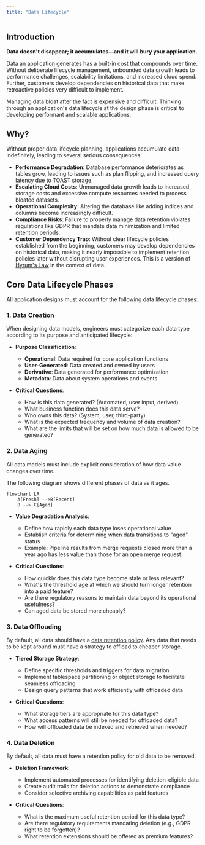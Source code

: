 ```yaml
---
title: "Data Lifecycle"
---
```


## Introduction

**Data doesn't disappear; it accumulates—and it will bury your application.**

Data an application generates has a built-in cost that compounds over
time. Without deliberate lifecycle management, unbounded data growth leads to
performance challenges, scalability limitations, and increased cloud spend.
Further, customers develop dependencies on historical data that make retroactive
policies very difficult to implement.

Managing data bloat after the fact is expensive and difficult. Thinking through
an application's data lifecycle at the design phase is critical to developing
performant and scalable applications.

## Why?

Without proper data lifecycle planning, applications accumulate data
indefinitely, leading to several serious consequences:

- **Performance Degradation**: Database performance deteriorates as tables grow,
   leading to issues such as plan flipping, and increased query latency due to
   TOAST storage.
- **Escalating Cloud Costs**: Unmanaged data growth leads to increased storage
  costs and excessive compute resources needed to process bloated datasets.
- **Operational Complexity**: Altering the database like adding indices and
  columns become increasingly difficult.
- **Compliance Risks**: Failure to properly manage data retention violates
  regulations like GDPR that mandate data minimization and limited retention
  periods.
- **Customer Dependency Trap**: Without clear lifecycle policies established
  from the beginning, customers may develop dependencies on historical data,
  making it nearly impossible to implement retention policies later without
  disrupting user experiences. This is a version of [Hyrum's Law](https://www.hyrumslaw.com/)
  in the context of data.

## Core Data Lifecycle Phases

All application designs must account for the following data lifecycle phases:

### 1. Data Creation

When designing data models, engineers must categorize each data type according
to its purpose and anticipated lifecycle:

- **Purpose Classification**:
  - **Operational**: Data required for core application functions
  - **User-Generated**: Data created and owned by users
  - **Derivative**: Data generated for performance optimization
  - **Metadata**: Data about system operations and events

- **Critical Questions**:
  - How is this data generated? (Automated, user input, derived)
  - What business function does this data serve?
  - Who owns this data? (System, user, third-party)
  - What is the expected frequency and volume of data creation?
  - What are the limits that will be set on how much data is allowed to be
    generated?

### 2. Data Aging

All data models must include explicit consideration of how data value changes
over time.

The following diagram shows different phases of data as it ages.

```mermaid
flowchart LR
    A[Fresh] -->B[Recent]
    B --> C[Aged]
```

- **Value Degradation Analysis**:
  - Define how rapidly each data type loses operational value
  - Establish criteria for determining when data transitions to "aged" status
  - Example: Pipeline results from merge requests closed more than a year ago
    has less value than those for an open merge request.

- **Critical Questions**:
  - How quickly does this data type become stale or less relevant?
  - What's the threshold age at which we should turn longer retention into a
    paid feature?
  - Are there regulatory reasons to maintain data beyond its operational usefulness?
  - Can aged data be stored more cheaply?

### 3. Data Offloading

By default, all data should have a [data retention policy](data_retention). Any data that needs to
 be kept around must have a strategy to offload to cheaper storage.

- **Tiered Storage Strategy**:
  - Define specific thresholds and triggers for data migration
  - Implement tablespace partitioning or object storage to facilitate seamless
    offloading
  - Design query patterns that work efficiently with offloaded data

- **Critical Questions**:
  - What storage tiers are appropriate for this data type?
  - What access patterns will still be needed for offloaded data?
  - How will offloaded data be indexed and retrieved when needed?

### 4. Data Deletion

By default, all data must have a retention policy for old data to be removed.

- **Deletion Framework**:
  - Implement automated processes for identifying deletion-eligible data
  - Create audit trails for deletion actions to demonstrate compliance
  - Consider selective archiving capabilities as paid features

- **Critical Questions**:
  - What is the maximum useful retention period for this data type?
  - Are there regulatory requirements mandating deletion (e.g., GDPR right to be forgotten)?
  - What retention extensions should be offered as premium features?
